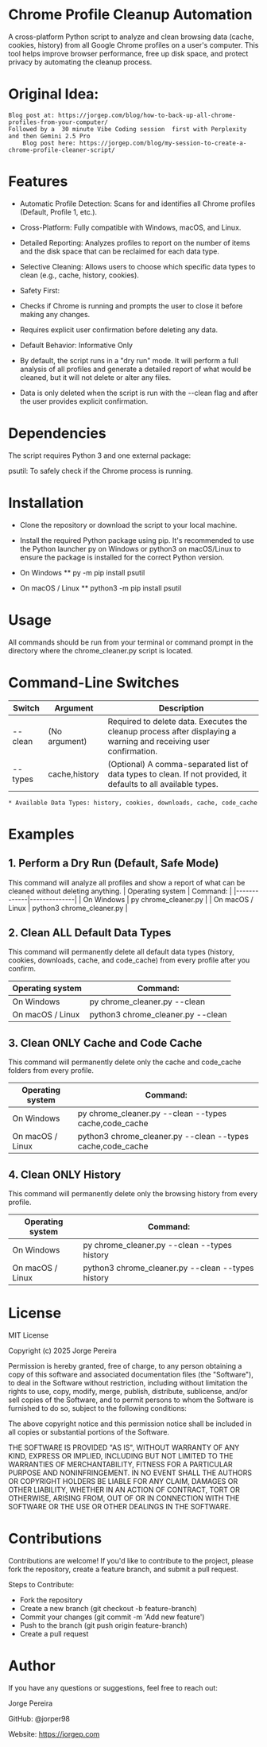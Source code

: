 # Chrome Profile Cleanup Automation
A cross-platform Python script to analyze and clean browsing data (cache, cookies, history) from all Google Chrome profiles on a user's computer. This tool helps improve browser performance, free up disk space, and protect privacy by automating the cleanup process.

# Original Idea: 
    Blog post at: https://jorgep.com/blog/how-to-back-up-all-chrome-profiles-from-your-computer/
    Followed by a  30 minute Vibe Coding session  first with Perplexity and then Gemini 2.5 Pro
        Blog post here: https://jorgep.com/blog/my-session-to-create-a-chrome-profile-cleaner-script/


# Features
* Automatic Profile Detection: Scans for and identifies all Chrome profiles (Default, Profile 1, etc.).
* Cross-Platform: Fully compatible with Windows, macOS, and Linux.

* Detailed Reporting: Analyzes profiles to report on the number of items and the disk space that can be reclaimed for each data type.

* Selective Cleaning: Allows users to choose which specific data types to clean (e.g., cache, history, cookies).

* Safety First:
* Checks if Chrome is running and prompts the user to close it before making any changes.

* Requires explicit user confirmation before deleting any data.
* Default Behavior: Informative Only
* By default, the script runs in a "dry run" mode. It will perform a full analysis of all profiles and generate a detailed report of what would be cleaned, but it will not delete or alter any files.

* Data is only deleted when the script is run with the --clean flag and after the user provides explicit confirmation.

# Dependencies
The script requires Python 3 and one external package:

psutil: To safely check if the Chrome process is running.

# Installation
* Clone the repository or download the script to your local machine.

* Install the required Python package using pip. It's recommended to use the Python launcher py on Windows or python3 on macOS/Linux to ensure the package is installed for the correct Python version.

* On Windows
** py -m pip install psutil

* On macOS / Linux
** python3 -m pip install psutil

# Usage
All commands should be run from your terminal or command prompt in the directory where the chrome_cleaner.py script is located.

# Command-Line Switches
      
| Switch       | Argument  | Description |
|-------------|--------|----------|
| --clean       | (No argument)    | Required to delete data. Executes the cleanup process after displaying a warning and receiving user confirmation.       |
| --types     | cache,history | (Optional) A comma-separated list of data types to clean. If not provided, it defaults to all available types.        |


    * Available Data Types: history, cookies, downloads, cache, code_cache 









# Examples
## 1. Perform a Dry Run (Default, Safe Mode)

This command will analyze all profiles and show a report of what can be cleaned without deleting anything.
|  Operating system  | Command:  | 
|-------------|--------------|
| On Windows          | py chrome_cleaner.py         |
| On macOS / Linux    | python3 chrome_cleaner.py |


## 2. Clean ALL Default Data Types

This command will permanently delete all default data types (history, cookies, downloads, cache, and code_cache) from every profile after you confirm.

|  Operating system  | Command:  | 
|-------------|--------------|
| On Windows          | py chrome_cleaner.py --clean         |
| On macOS / Linux    | python3 chrome_cleaner.py --clean |


## 3. Clean ONLY Cache and Code Cache

This command will permanently delete only the cache and code_cache folders from every profile.


|  Operating system  | Command:  | 
|-------------|--------------|
| On Windows          | py chrome_cleaner.py --clean --types cache,code_cache         |
| On macOS / Linux    | python3 chrome_cleaner.py --clean --types cache,code_cache |



## 4. Clean ONLY History

This command will permanently delete only the browsing history from every profile.


|  Operating system  | Command:  | 
|-------------|--------------|
| On Windows          | py chrome_cleaner.py --clean --types history       |
| On macOS / Linux    | python3 chrome_cleaner.py --clean --types history |



# License
MIT License

Copyright (c) 2025 Jorge Pereira

Permission is hereby granted, free of charge, to any person obtaining a copy
of this software and associated documentation files (the "Software"), to deal
in the Software without restriction, including without limitation the rights
to use, copy, modify, merge, publish, distribute, sublicense, and/or sell
copies of the Software, and to permit persons to whom the Software is
furnished to do so, subject to the following conditions:

The above copyright notice and this permission notice shall be included in all
copies or substantial portions of the Software.

THE SOFTWARE IS PROVIDED "AS IS", WITHOUT WARRANTY OF ANY KIND, EXPRESS OR
IMPLIED, INCLUDING BUT NOT LIMITED TO THE WARRANTIES OF MERCHANTABILITY,
FITNESS FOR A PARTICULAR PURPOSE AND NONINFRINGEMENT. IN NO EVENT SHALL THE
AUTHORS OR COPYRIGHT HOLDERS BE LIABLE FOR ANY CLAIM, DAMAGES OR OTHER
LIABILITY, WHETHER IN AN ACTION OF CONTRACT, TORT OR OTHERWISE, ARISING FROM,
OUT OF OR IN CONNECTION WITH THE SOFTWARE OR THE USE OR OTHER DEALINGS IN THE
SOFTWARE.

# Contributions
Contributions are welcome! If you'd like to contribute to the project, please fork the repository, create a feature branch, and submit a pull request.

Steps to Contribute:
* Fork the repository
* Create a new branch (git checkout -b feature-branch)
* Commit your changes (git commit -m 'Add new feature')
* Push to the branch (git push origin feature-branch)
* Create a pull request

# Author
If you have any questions or suggestions, feel free to reach out:

Jorge Pereira

GitHub: @jorper98

Website: https://jorgep.com